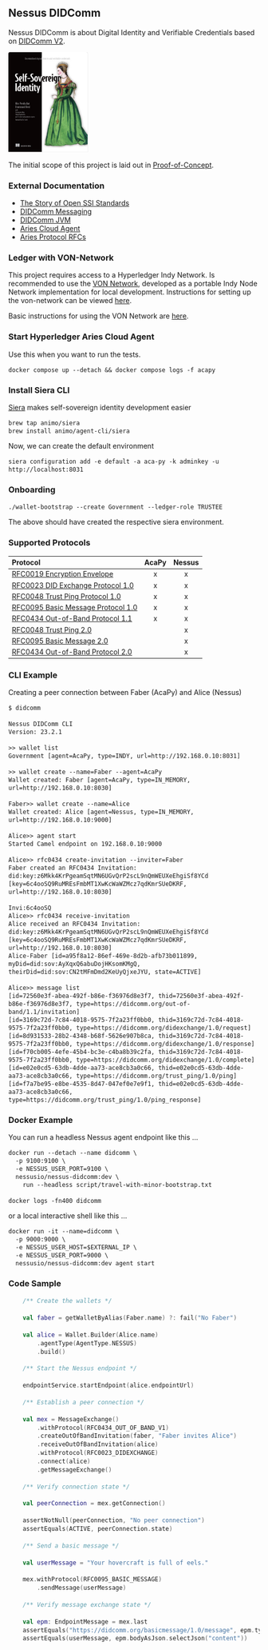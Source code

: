 ## Nessus DIDComm

Nessus DIDComm is about Digital Identity and Verifiable Credentials based on [DIDComm V2](https://identity.foundation/didcomm-messaging/spec/v2.0).

[<img src="docs/img/ssi-book.png" height="200" alt="self sovereign identity">](https://www.manning.com/books/self-sovereign-identity)

The initial scope of this project is laid out in [Proof-of-Concept](./docs/proof-of-concept.md).

### External Documentation

* [The Story of Open SSI Standards](https://www.youtube.com/watch?v=RllH91rcFdE)
* [DIDComm Messaging](https://identity.foundation/didcomm-messaging/spec/v2.0)
* [DIDComm JVM](https://github.com/sicpa-dlab/didcomm-jvm)
* [Aries Cloud Agent](https://github.com/hyperledger/aries-cloudagent-python)
* [Aries Protocol RFCs](https://github.com/hyperledger/aries-rfcs/tree/main/features)

### Ledger with VON-Network

This project requires access to a Hyperledger Indy Network. Is recommended to use the [VON Network](https://github.com/bcgov/von-network), developed as a portable Indy Node Network implementation for local development. Instructions for setting up the von-network can be viewed [here](https://github.com/bcgov/von-network#running-the-network-locally).

Basic instructions for using the VON Network are [here](https://github.com/bcgov/von-network/blob/main/docs/UsingVONNetwork.md).

### Start Hyperledger Aries Cloud Agent

Use this when you want to run the tests.

```
docker compose up --detach && docker compose logs -f acapy
```

### Install Siera CLI

[Siera](https://siera.animo.id/) makes self-sovereign identity development easier

```
brew tap animo/siera
brew install animo/agent-cli/siera
```

Now, we can create the default environment

```
siera configuration add -e default -a aca-py -k adminkey -u http://localhost:8031
```

### Onboarding

```
./wallet-bootstrap --create Government --ledger-role TRUSTEE
```

The above should have created the respective siera environment.

### Supported Protocols

| Protocol                                       | AcaPy | Nessus |
|:-----------------------------------------------|:-----:|:------:|
| [RFC0019 Encryption Envelope][rfc0019]         |   x   |   x    |
| [RFC0023 DID Exchange Protocol 1.0][rfc0023]   |   x   |   x    |
| [RFC0048 Trust Ping Protocol 1.0][rfc0048]     |   x   |   x    |
| [RFC0095 Basic Message Protocol 1.0][rfc0095]  |   x   |   x    |
| [RFC0434 Out-of-Band Protocol 1.1][rfc0434]    |   x   |   x    |
| [RFC0048 Trust Ping 2.0][rfc0048v2]            |       |   x    |
| [RFC0095 Basic Message 2.0][rfc0095v2]         |       |   x    |
| [RFC0434 Out-of-Band Protocol 2.0][rfc0434v2]  |       |   x    |

[rfc0019]: https://github.com/hyperledger/aries-rfcs/tree/main/features/0019-encryption-envelope
[rfc0023]: https://github.com/hyperledger/aries-rfcs/tree/main/features/0023-did-exchange
[rfc0048]: https://github.com/hyperledger/aries-rfcs/tree/main/features/0048-trust-ping
[rfc0095]: https://github.com/hyperledger/aries-rfcs/tree/main/features/0095-basic-message
[rfc0434]: https://github.com/hyperledger/aries-rfcs/tree/main/features/0434-outofband
[rfc0048v2]: features/0048-trust-ping
[rfc0095v2]: features/0095-basic-message
[rfc0434v2]: features/0434-oob-invitation

### CLI Example

Creating a peer connection between Faber (AcaPy) and Alice (Nessus)

```shell
$ didcomm

Nessus DIDComm CLI
Version: 23.2.1

>> wallet list
Government [agent=AcaPy, type=INDY, url=http://192.168.0.10:8031]

>> wallet create --name=Faber --agent=AcaPy
Wallet created: Faber [agent=AcaPy, type=IN_MEMORY, url=http://192.168.0.10:8030]

Faber>> wallet create --name=Alice 
Wallet created: Alice [agent=Nessus, type=IN_MEMORY, url=http://192.168.0.10:9000]

Alice>> agent start
Started Camel endpoint on 192.168.0.10:9000

Alice>> rfc0434 create-invitation --inviter=Faber
Faber created an RFC0434 Invitation: did:key:z6Mkk4KrPgeamSqtMN6UGvQrP2scL9nQmWEUXeEhgiSf8YCd [key=6c4ooSQ9RuMREsFmbMT1XwKcWaWZMcz7qdKmrSUeDKRF, url=http://192.168.0.10:8030]
                                                                                                                                                                                                      Invi:6c4ooSQ
Alice>> rfc0434 receive-invitation 
Alice received an RFC0434 Invitation: did:key:z6Mkk4KrPgeamSqtMN6UGvQrP2scL9nQmWEUXeEhgiSf8YCd [key=6c4ooSQ9RuMREsFmbMT1XwKcWaWZMcz7qdKmrSUeDKRF, url=http://192.168.0.10:8030]
Alice-Faber [id=a95f8a12-86ef-469e-8d2b-afb73b011899, myDid=did:sov:AyXqxQ6abuDojHKsomKMgQ, theirDid=did:sov:CN2tMFmDmd2KeUyQjxeJYU, state=ACTIVE]

Alice>> message list 
[id=72560e3f-abea-492f-b86e-f36976d8e3f7, thid=72560e3f-abea-492f-b86e-f36976d8e3f7, type=https://didcomm.org/out-of-band/1.1/invitation]
[id=3169c72d-7c84-4018-9575-7f2a23ff0bb0, thid=3169c72d-7c84-4018-9575-7f2a23ff0bb0, type=https://didcomm.org/didexchange/1.0/request]
[id=8d931533-28b2-4348-b68f-5626e907b8ca, thid=3169c72d-7c84-4018-9575-7f2a23ff0bb0, type=https://didcomm.org/didexchange/1.0/response]
[id=f70cb005-4efe-45b4-bc3e-c4ba8b39c2fa, thid=3169c72d-7c84-4018-9575-7f2a23ff0bb0, type=https://didcomm.org/didexchange/1.0/complete]
[id=e02e0cd5-63db-4dde-aa73-ace8cb3a0c66, thid=e02e0cd5-63db-4dde-aa73-ace8cb3a0c66, type=https://didcomm.org/trust_ping/1.0/ping]
[id=f7a7be95-e8be-4535-8d47-047ef0e7e9f1, thid=e02e0cd5-63db-4dde-aa73-ace8cb3a0c66, type=https://didcomm.org/trust_ping/1.0/ping_response]
```

### Docker Example

You can run a headless Nessus agent endpoint like this ...

```shell
docker run --detach --name didcomm \
  -p 9100:9100 \
  -e NESSUS_USER_PORT=9100 \
  nessusio/nessus-didcomm:dev \
    run --headless script/travel-with-minor-bootstrap.txt

docker logs -fn400 didcomm
````

or a local interactive shell like this ...

```shell
docker run -it --name=didcomm \
  -p 9000:9000 \
  -e NESSUS_USER_HOST=$EXTERNAL_IP \
  -e NESSUS_USER_PORT=9000 \
  nessusio/nessus-didcomm:dev agent start
````


### Code Sample

```kotlin
    /** Create the wallets */

    val faber = getWalletByAlias(Faber.name) ?: fail("No Faber")
    
    val alice = Wallet.Builder(Alice.name)
        .agentType(AgentType.NESSUS)
        .build()

    /** Start the Nessus endpoint */
    
    endpointService.startEndpoint(alice.endpointUrl)

    /** Establish a peer connection */
    
    val mex = MessageExchange()
        .withProtocol(RFC0434_OUT_OF_BAND_V1)
        .createOutOfBandInvitation(faber, "Faber invites Alice")
        .receiveOutOfBandInvitation(alice)
        .withProtocol(RFC0023_DIDEXCHANGE)
        .connect(alice)
        .getMessageExchange()
    
    /** Verify connection state */
    
    val peerConnection = mex.getConnection()
    
    assertNotNull(peerConnection, "No peer connection")
    assertEquals(ACTIVE, peerConnection.state)
    
    /** Send a basic message */
    
    val userMessage = "Your hovercraft is full of eels."
    
    mex.withProtocol(RFC0095_BASIC_MESSAGE)
        .sendMessage(userMessage)
    
    /** Verify message exchange state */
    
    val epm: EndpointMessage = mex.last
    assertEquals("https://didcomm.org/basicmessage/1.0/message", epm.type)
    assertEquals(userMessage, epm.bodyAsJson.selectJson("content"))
```
